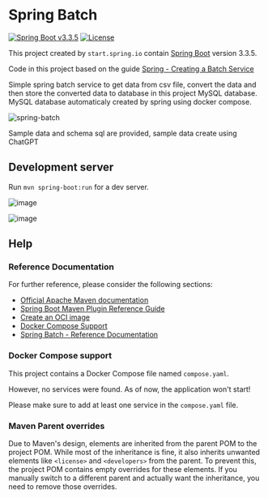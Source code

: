 # Spring Batch
[![Spring Boot v3.3.5](https://img.shields.io/badge/Java-SpringBoot-green)](https://spring.io/)
[![License](http://img.shields.io/:license-GPLv3-blue.svg)](https://www.gnu.org/licenses/gpl-3.0.html)

This project created by `start.spring.io` contain [Spring Boot](https://spring.io/) version 3.3.5.


Code in this project based on the guide [Spring - Creating a Batch Service](https://spring.io/guides/gs/batch-processing)

Simple spring batch service to get data from csv file, convert the data and then store the converted data to database in this project MySQL database.
MySQL database automaticaly created by spring using docker compose.

![spring-batch](https://github.com/user-attachments/assets/ce9b7275-a246-423d-9530-515d8d8f8df9)

Sample data and schema sql are provided, sample data create using ChatGPT

## Development server

Run `mvn spring-boot:run` for a dev server. 

![image](https://github.com/user-attachments/assets/9ab9c256-5a0e-46c5-a1eb-f632fd064fb5)

![image](https://github.com/user-attachments/assets/a15e7ef0-d1ac-4d54-a611-00fc84b4336e)

## Help


### Reference Documentation
For further reference, please consider the following sections:

* [Official Apache Maven documentation](https://maven.apache.org/guides/index.html)
* [Spring Boot Maven Plugin Reference Guide](https://docs.spring.io/spring-boot/3.4.0/maven-plugin)
* [Create an OCI image](https://docs.spring.io/spring-boot/3.4.0/maven-plugin/build-image.html)
* [Docker Compose Support](https://docs.spring.io/spring-boot/3.4.0/reference/features/dev-services.html#features.dev-services.docker-compose)
* [Spring Batch - Reference Documentation](https://docs.spring.io/spring-batch/docs/5.0.x/reference/html/index.html)

### Docker Compose support
This project contains a Docker Compose file named `compose.yaml`.

However, no services were found. As of now, the application won't start!

Please make sure to add at least one service in the `compose.yaml` file.

### Maven Parent overrides

Due to Maven's design, elements are inherited from the parent POM to the project POM.
While most of the inheritance is fine, it also inherits unwanted elements like `<license>` and `<developers>` from the parent.
To prevent this, the project POM contains empty overrides for these elements.
If you manually switch to a different parent and actually want the inheritance, you need to remove those overrides.